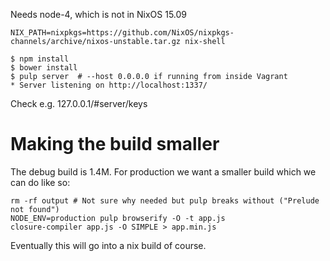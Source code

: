 Needs node-4, which is not in NixOS 15.09

```
NIX_PATH=nixpkgs=https://github.com/NixOS/nixpkgs-channels/archive/nixos-unstable.tar.gz nix-shell
```

```
$ npm install
$ bower install
$ pulp server  # --host 0.0.0.0 if running from inside Vagrant
* Server listening on http://localhost:1337/
```

Check e.g. 127.0.0.1/#server/keys


# Making the build smaller

The debug build is 1.4M. For production we want a smaller build which
we can do like so:

```
rm -rf output # Not sure why needed but pulp breaks without ("Prelude not found")
NODE_ENV=production pulp browserify -O -t app.js
closure-compiler app.js -O SIMPLE > app.min.js
```

Eventually this will go into a nix build of course.
